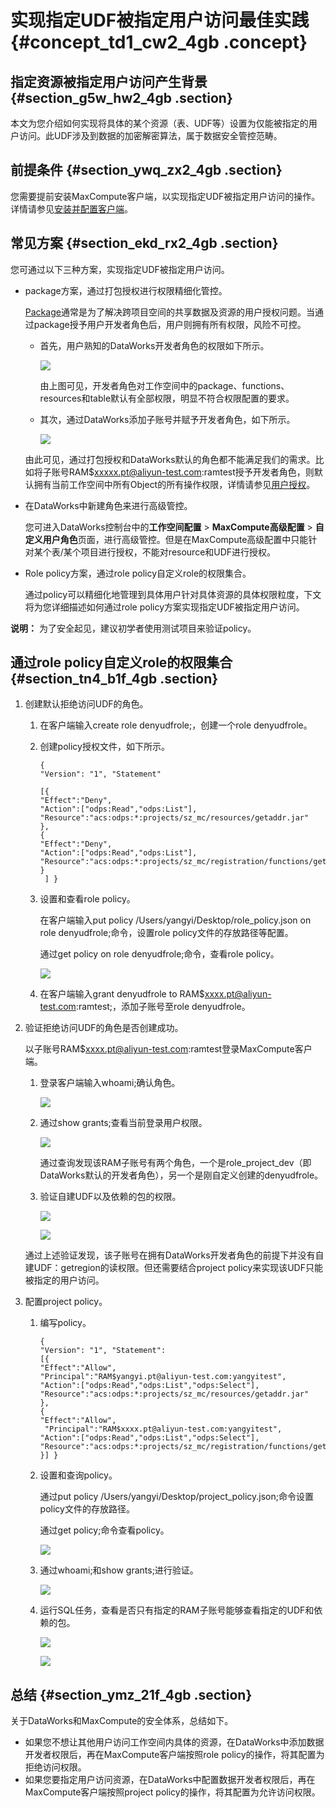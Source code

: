 # 实现指定UDF被指定用户访问最佳实践 {#concept_td1_cw2_4gb .concept}

## 指定资源被指定用户访问产生背景 {#section_g5w_hw2_4gb .section}

本文为您介绍如何实现将具体的某个资源（表、UDF等）设置为仅能被指定的用户访问。此UDF涉及到数据的加密解密算法，属于数据安全管控范畴。

## 前提条件 {#section_ywq_zx2_4gb .section}

您需要提前安装MaxCompute客户端，以实现指定UDF被指定用户访问的操作。详情请参见[安装并配置客户端](../../../../../cn.zh-CN/准备工作/安装并配置客户端.md#)。

## 常见方案 {#section_ekd_rx2_4gb .section}

您可通过以下三种方案，实现指定UDF被指定用户访问。

-   package方案，通过打包授权进行权限精细化管控。

    [Package](../../../../../cn.zh-CN/安全指南/安全功能详解/跨项目空间的资源分享/基于Package的跨项目空间的资源分享.md#)通常是为了解决跨项目空间的共享数据及资源的用户授权问题。当通过package授予用户开发者角色后，用户则拥有所有权限，风险不可控。

    -   首先，用户熟知的DataWorks开发者角色的权限如下所示。

        ![](http://static-aliyun-doc.oss-cn-hangzhou.aliyuncs.com/assets/img/118822/154899190738016_zh-CN.png)

        由上图可见，开发者角色对工作空间中的package、functions、resources和table默认有全部权限，明显不符合权限配置的要求。

    -   其次，通过DataWorks添加子账号并赋予开发者角色，如下所示。

        ![](http://static-aliyun-doc.oss-cn-hangzhou.aliyuncs.com/assets/img/118822/154899190738018_zh-CN.png)

    由此可见，通过打包授权和DataWorks默认的角色都不能满足我们的需求。比如将子账号RAM$xxxxx.pt@aliyun-test.com:ramtest授予开发者角色，则默认拥有当前工作空间中所有Object的所有操作权限，详情请参见[用户授权](../../../../../cn.zh-CN/安全指南/安全功能详解/用户及授权管理/授权.md#)。

-   在DataWorks中新建角色来进行高级管控。

    您可进入DataWorks控制台中的**工作空间配置** \> **MaxCompute高级配置** \> **自定义用户角色**页面，进行高级管控。但是在MaxCompute高级配置中只能针对某个表/某个项目进行授权，不能对resource和UDF进行授权。

-   Role policy方案，通过role policy自定义role的权限集合。

    通过policy可以精细化地管理到具体用户针对具体资源的具体权限粒度，下文将为您详细描述如何通过role policy方案实现指定UDF被指定用户访问。


**说明：** 为了安全起见，建议初学者使用测试项目来验证policy。

## 通过role policy自定义role的权限集合 {#section_tn4_b1f_4gb .section}

1.  创建默认拒绝访问UDF的角色。
    1.  在客户端输入create role denyudfrole;，创建一个role denyudfrole。
    2.  创建policy授权文件，如下所示。

        ```
        {
        "Version": "1", "Statement"
        
        [{
        "Effect":"Deny",
        "Action":["odps:Read","odps:List"],
        "Resource":"acs:odps:*:projects/sz_mc/resources/getaddr.jar"
        },
        {
        "Effect":"Deny",
        "Action":["odps:Read","odps:List"],
        "Resource":"acs:odps:*:projects/sz_mc/registration/functions/getregion"
        }
         ] }
        ```

    3.  设置和查看role policy。

        在客户端输入put policy /Users/yangyi/Desktop/role\_policy.json on role denyudfrole;命令，设置role policy文件的存放路径等配置。

        通过get policy on role denyudfrole;命令，查看role policy。

        ![](http://static-aliyun-doc.oss-cn-hangzhou.aliyuncs.com/assets/img/118822/154899190738029_zh-CN.png)

    4.  在客户端输入grant denyudfrole to RAM$xxxx.pt@aliyun-test.com:ramtest;，添加子账号至role denyudfrole。
2.  验证拒绝访问UDF的角色是否创建成功。

    以子账号RAM$xxxx.pt@aliyun-test.com:ramtest登录MaxCompute客户端。

    1.  登录客户端输入whoami;确认角色。

        ![](http://static-aliyun-doc.oss-cn-hangzhou.aliyuncs.com/assets/img/118822/154899190738052_zh-CN.png)

    2.  通过show grants;查看当前登录用户权限。

        ![](http://static-aliyun-doc.oss-cn-hangzhou.aliyuncs.com/assets/img/118822/154899190738031_zh-CN.png)

        通过查询发现该RAM子账号有两个角色，一个是role\_project\_dev（即DataWorks默认的开发者角色），另一个是刚自定义创建的denyudfrole。

    3.  验证自建UDF以及依赖的包的权限。

        ![](http://static-aliyun-doc.oss-cn-hangzhou.aliyuncs.com/assets/img/118822/154899190738032_zh-CN.png)

        ![](http://static-aliyun-doc.oss-cn-hangzhou.aliyuncs.com/assets/img/118822/154899190738033_zh-CN.png)

    通过上述验证发现，该子账号在拥有DataWorks开发者角色的前提下并没有自建UDF：getregion的读权限。但还需要结合project policy来实现该UDF只能被指定的用户访问。

3.  配置project policy。
    1.  编写policy。

        ```
        {
        "Version": "1", "Statement":
        [{
        "Effect":"Allow",
        "Principal":"RAM$yangyi.pt@aliyun-test.com:yangyitest",
        "Action":["odps:Read","odps:List","odps:Select"],
        "Resource":"acs:odps:*:projects/sz_mc/resources/getaddr.jar"
        },
        {
        "Effect":"Allow",
         "Principal":"RAM$xxxx.pt@aliyun-test.com:yangyitest",
        "Action":["odps:Read","odps:List","odps:Select"],
        "Resource":"acs:odps:*:projects/sz_mc/registration/functions/getregion"
        }] }
        ```

    2.  设置和查询policy。

        通过put policy /Users/yangyi/Desktop/project\_policy.json;命令设置policy文件的存放路径。

        通过get policy;命令查看policy。

        ![](http://static-aliyun-doc.oss-cn-hangzhou.aliyuncs.com/assets/img/118822/154899190838036_zh-CN.png)

    3.  通过whoami;和show grants;进行验证。

        ![](http://static-aliyun-doc.oss-cn-hangzhou.aliyuncs.com/assets/img/118822/154899190838039_zh-CN.png)

    4.  运行SQL任务，查看是否只有指定的RAM子账号能够查看指定的UDF和依赖的包。

        ![](http://static-aliyun-doc.oss-cn-hangzhou.aliyuncs.com/assets/img/118822/154899190838041_zh-CN.png)

        ![](http://static-aliyun-doc.oss-cn-hangzhou.aliyuncs.com/assets/img/118822/154899190838046_zh-CN.png)


## 总结 {#section_ymz_21f_4gb .section}

关于DataWorks和MaxCompute的安全体系，总结如下。

-   如果您不想让其他用户访问工作空间内具体的资源，在DataWorks中添加数据开发者权限后，再在MaxCompute客户端按照role policy的操作，将其配置为拒绝访问权限。
-   如果您要指定用户访问资源，在DataWorks中配置数据开发者权限后，再在MaxCompute客户端按照project policy的操作，将其配置为允许访问权限。

